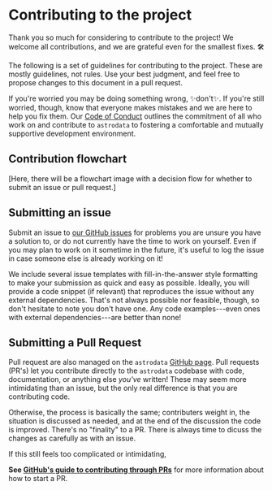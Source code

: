 
Contributing to the project
===========================

Thank you so much for considering to contribute to the project! We welcome all
contributions, and we are grateful even for the smallest fixes. 🛠️

The following is a set of guidelines for contributing to the project. These are
mostly guidelines, not rules. Use your best judgment, and feel free to propose
changes to this document in a pull request.

If you're worried you may be doing something wrong, ✨don't✨. If you're still
worried, though, know that everyone makes mistakes and we are here to help you
fix them. Our [Code of Conduct](/CODE_OF_CONDUCT.md) outlines the commitment of
all who work on and contribute to `astrodata` to fostering a comfortable and
mutually supportive development environment.


## Contribution flowchart

[Here, there will be a flowchart image with a decision flow for whether to
submit an issue or pull request.]

## Submitting an issue

Submit an issue to [our GitHub
issues](https://github.com/GeminiDRSoftware/astrodata/issues) for problems you
are unsure you have a solution to, or do not currently have the time to work on
yourself. Even if you may plan to work on it sometime in the future, it's
useful to log the issue in case someone else is already working on it!

We include several issue templates with fill-in-the-answer style formatting to
make your submission as quick and easy as possible. Ideally, you will provide a
code snippet (if relevant) that reproduces the issue without any external
dependencies. That's not always possible nor feasible, though, so don't
hesitate to note you don't have one. Any code examples---even ones with
external dependencies---are better than none!

## Submitting a Pull Request

Pull request are also managed on the `astrodata` [GitHub
page](https://github.com/GeminiDRSoftware/astrodata/issues). Pull requests
(PR's) let you contribute directly to the `astrodata` codebase with code,
documentation, or anything else _you've_ written! These may seem more
intimidating than an issue, but the only real difference is that you are
contributing code.

Otherwise, the process is basically the same; contributers weight in, the situation is discussed as needed, and at the end of the discussion the code is improved. There's no "finality" to a PR. There is always time to dicuss the changes as carefully as with an issue.

If this still feels too complicated or intimidating,

**See [GitHub's guide to contributing through PRs](https://docs.github.com/en/pull-requests/collaborating-with-pull-requests/proposing-changes-to-your-work-with-pull-requests/creating-a-pull-request)** for more information about how to start a PR.
